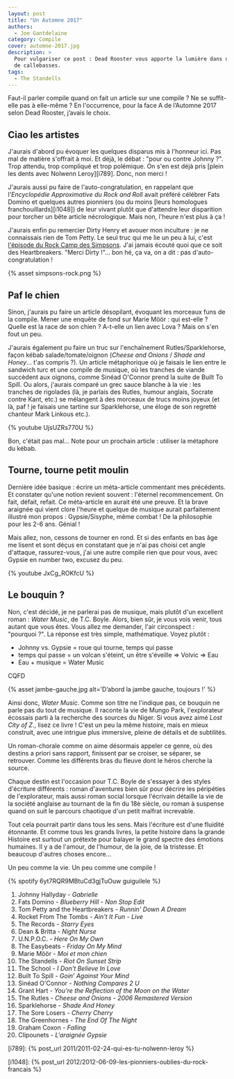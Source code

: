```yaml
---
layout: post
title: "Un Automne 2017"
authors:
  - Joe Gantdelaine
category: Compile
cover: automne-2017.jpg
description: >
  Pour vulgariser ce post : Dead Rooster vous apporte la lumière dans des sortes
  de callebasses.
tags:
  - The Standells
---
```


Faut-il parler compile quand on fait un article sur une compile ? Ne se
suffit-elle pas à elle-même ? En l'occurrence, pour la face A de l’Automne 2017
selon Dead Rooster, j’avais le choix.

## Ciao les artistes

J'aurais d'abord pu évoquer les quelques disparus mis à l'honneur ici. Pas mal
de matière s'offrait à moi. Et déjà, le débat : "pour ou contre Johnny ?". Trop
attendu, trop compliqué et trop polémique. On s'en est déjà pris [plein les
dents avec Nolwenn Leroy][i789]. Donc, non merci !

J'aurais aussi pu faire de l'auto-congratulation, en rappelant que
l'_Encyclopédie Approximative du Rock and Roll_ avait préféré célébrer Fats
Domino et quelques autres pionniers (ou du moins [leurs homologues
franchouillards][i1048]) de leur vivant plutôt que d'attendre leur disparition
pour torcher un bête article nécrologique. Mais non, l'heure n'est plus à ça !

J'aurais enfin pu remercier Dirty Henry et avouer mon inculture : je ne
connaissais rien de Tom Petty. Le seul truc qui me lie un peu à lui, c'est
[l'épisode du Rock Camp des Simpsons][simpsons]. J'ai jamais écouté quoi que ce
soit des Heartbreakers. "Merci Dirty !"… bon hé, ça va, on a dit : pas
d'auto-congratulation !

{% asset simpsons-rock.png %}

## Paf le chien

Sinon, j'aurais pu faire un article désopilant, évoquant les morceaux funs de la
compile. Mener une enquête de fond sur Marie Möör : qui est-elle ? Quelle est la
race de son chien ? A-t-elle un lien avec Lova ? Mais on s'en fout un peu.

J'aurais également pu faire un truc sur l'enchaînement Rutles/Sparklehorse,
façon kébab salade/tomate/oignon (_Cheese and Onions_ / _Shade and Honey_… t'as
compris ?). Un article métaphorique où je faisais le lien entre le sandwich turc
et une compile de musique, où les tranches de viande succèdent aux oignons,
comme Sinéad O'Connor prend la suite de Built To Spill. Ou alors, j'aurais
comparé un grec sauce blanche à la vie : les tranches de rigolades (là, je
parlais des Rutles, humour anglais, Socrate contre Kant, etc.) se mélangent à
des morceaux de trucs moins joyeux (et là, paf ! je faisais une tartine sur
Sparklehorse, une éloge de son regretté chanteur Mark Linkous etc.).

{% youtube UjsUZRs770U %}

Bon, c'était pas mal… Note pour un prochain article : utiliser la métaphore du
kébab.

## Tourne, tourne petit moulin

Dernière idée basique : écrire un méta-article commentant mes précédents. Et
constater qu'une notion revient souvent : l'éternel recommencement. On fait,
défait, refait. Ce méta-article en aurait été une preuve. Et la brave araignée
qui vient clore l'heure et quelque de musique aurait parfaitement illustré mon
propos : Gypsie/Sisyphe, même combat ! De la philosophie pour les 2-6 ans.
Génial !

Mais allez, non, cessons de tourner en rond. Et si des enfants en bas âge me
lisent et sont déçus en constatant que je n'ai pas choisi cet angle d'attaque,
rassurez-vous, j'ai une autre compile rien que pour vous, avec Gypsie en number
two, excusez du peu.

{% youtube JxCg_ROKfcU %}

## Le bouquin ?

Non, c'est décidé, je ne parlerai pas de musique, mais plutôt d'un excellent
roman : _Water Music_, de T.C. Boyle. Alors, bien sûr, je vous vois venir, tous
autant que vous êtes. Vous allez me demander, l'air circonspect : "pourquoi ?".
La réponse est très simple, mathématique. Voyez plutôt :

- Johnny vs. Gypsie = roue qui tourne, temps qui passe
- temps qui passe = un volcan s'éteint, un être s'éveille ⇒ Volvic ⇒ Eau
- Eau + musique = Water Music

CQFD

{% asset jambe-gauche.jpg alt='D’abord la jambe gauche, toujours !' %}

Ainsi donc, _Water Music_. Comme son titre ne l'indique pas, ce bouquin ne parle
pas du tout de musique. Il raconte la vie de Mungo Park, l'explorateur écossais
parti à la recherche des sources du Niger. Si vous avez aimé _Lost City of Z._,
lisez ce livre ! C'est un peu la même histoire, mais en mieux construit, avec
une intrigue plus immersive, pleine de détails et de subtilités.

Un roman-chorale comme on aime désormais appeler ce genre, où des destins a
priori sans rapport, finissent par se croiser, se séparer, se retrouver. Comme
les différents bras du fleuve dont le héros cherche la source.

Chaque destin est l'occasion pour T.C. Boyle de s'essayer à des styles
d'écriture différents : roman d'aventures bien sûr pour décrire les péripéties
de l'explorateur, mais aussi roman social lorsque l'écrivain détaille la vie de
la société anglaise au tournant de la fin du 18è siècle, ou roman à suspense
quand on suit le parcours chaotique d'un petit malfrat increvable.

Tout cela pourrait partir dans tous les sens. Mais l'écriture est d'une fluidité
étonnante. Et comme tous les grands livres, la petite histoire dans la grande
Histoire est surtout un prétexte pour balayer le grand spectre des émotions
humaines. Il y a de l'amour, de l'humour, de la joie, de la tristesse. Et
beaucoup d'autres choses encore…

Un peu comme la vie. Un peu comme une compile !

{% spotify 6yt7RQR9MBtuCd3gjTuOuw guiguilele %}

1. Johnny Hallyday - _Gabrielle_
1. Fats Domino - _Blueberry Hill - Non Stop Edit_
1. Tom Petty and the Heartbreakers - _Runnin' Down A Dream_
1. Rocket From The Tombs - _Ain't It Fun - Live_
1. The Records - _Starry Eyes_
1. Dean & Britta - _Night Nurse_
1. U.N.P.O.C. - _Here On My Own_
1. The Easybeats - _Friday On My Mind_
1. Marie Möör - _Moi et mon chien_
1. The Standells - _Riot On Sunset Strip_
1. The School - _I Don't Believe In Love_
1. Built To Spill - _Goin’ Against Your Mind_
1. Sinéad O'Connor - _Nothing Compares 2 U_
1. Grant Hart - _You're the Reflection of the Moon on the Water_
1. The Rutles - _Cheese and Onions - 2006 Remastered Version_
1. Sparklehorse - _Shade And Honey_
1. The Sore Losers - _Cherry Cherry_
1. The Greenhornes - _The End Of The Night_
1. Graham Coxon - _Falling_
1. Clipounets - _L'araignée Gypsie_

[simpsons]: https://fr.wikipedia.org/wiki/Homer_Like_a_Rolling_Stone

[i789]: {% post_url 2011/2011-02-24-qui-es-tu-nolwenn-leroy %}

[i1048]: {% post_url 2012/2012-06-09-les-pionniers-oublies-du-rock-francais %}
